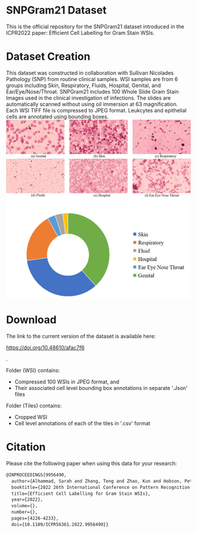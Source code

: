 # SNPGram21 Dataset
This is the official repository for the SNPGram21 dataset introduced in the ICPR2022 paper: Efficient Cell Labelling for Gram Stain WSIs. 

# Dataset Creation
This dataset was constructed in collaboration with Sullivan Nicolades Pathology (SNP) from routine clinical samples. WSI samples are from 6 groups including Skin, Respiratory, Fluids, Hospital, Genital, and Ear/Eye/Nose/Throat. 
SNPGram21 includes 100 Whole Slide Gram Stain Images used in the clinical investigation of infections. The slides are automatically scanned without using oil immersion at 63 magnification. Each WSI TIFF file is compressed to JPEG format. Leukcytes and epithelial cells are annotated using bounding boxes.
<img src="benches.png" img align="center" width="800px"/>
<img src="Dataset distribution.png" img align="center" width="500px"/>


# Download
The link to the current version of the dataset is available here: <p><a href=" https://doi.org/10.48610/afac7f6"> https://doi.org/10.48610/afac7f6</a></p>.

Folder (WSI) contains:
- Compressed 100 WSIs in JPEG format, and
- Their associated cell level bounding box annotations in separate '.Json' files

Folder (Tiles) contains:
- Cropped WSI 
- Cell level annotations of each of the tiles in '.csv' format



# Citation
Please cite the following paper when using this data for your research:
```latex
@INPROCEEDINGS{9956490,
  author={Alhammad, Sarah and Zhang, Teng and Zhao, Kun and Hobson, Peter and Jennings, Anthony and Lovell, Brian C.},
  booktitle={2022 26th International Conference on Pattern Recognition (ICPR)}, 
  title={Efficient Cell Labelling for Gram Stain WSIs}, 
  year={2022},
  volume={},
  number={},
  pages={4226-4233},
  doi={10.1109/ICPR56361.2022.9956490}}
```
